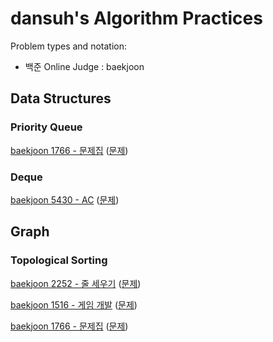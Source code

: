# dansuh's Algorithm Practices

Problem types and notation:

- 백준 Online Judge : baekjoon

## Data Structures

### Priority Queue

[baekjoon 1766 - 문제집](src/PracticeBook.java) ([문제](https://www.acmicpc.net/problem/1766))

### Deque

[baekjoon 5430 - AC](src/AC.java) ([문제](https://www.acmicpc.net/problem/5430))

## Graph

### Topological Sorting

[baekjoon 2252 - 줄 세우기](src/LineUp.java) ([문제](https://www.acmicpc.net/problem/2252))

[baekjoon 1516 - 게임 개발](src/GameDevelopment.java) ([문제](https://www.acmicpc.net/problem/1516))

[baekjoon 1766 - 문제집](src/PracticeBook.java) ([문제](https://www.acmicpc.net/problem/1766))

